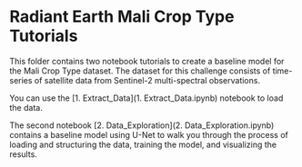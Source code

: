 # Radiant Earth Mali Crop Type Tutorials

This folder contains two notebook tutorials to create a baseline model for the Mali Crop Type dataset. The dataset for this challenge consists of time-series of satellite data from Sentinel-2 multi-spectral observations.

You can use the [1. Extract_Data](1. Extract_Data.ipynb) notebook to load the data. 

The second notebook [2. Data_Exploration](2. Data_Exploration.ipynb) contains a baseline model using U-Net to walk you through the process of loading and structuring the data, training the model, and visualizing the results.

 
